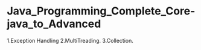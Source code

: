 # Java_Programming_Complete_Core-java_to_Advanced

1.Exception Handling
2.MultiTreading.
3.Collection.
